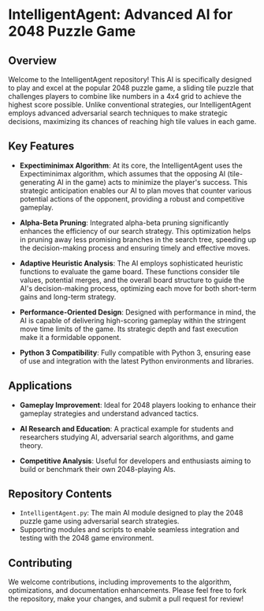 # IntelligentAgent: Advanced AI for 2048 Puzzle Game

## Overview

Welcome to the IntelligentAgent repository! This AI is specifically designed to play and excel at the popular 2048 puzzle game, a sliding tile puzzle that challenges players to combine like numbers in a 4x4 grid to achieve the highest score possible. Unlike conventional strategies, our IntelligentAgent employs advanced adversarial search techniques to make strategic decisions, maximizing its chances of reaching high tile values in each game.

## Key Features

- **Expectiminimax Algorithm**: At its core, the IntelligentAgent uses the Expectiminimax algorithm, which assumes that the opposing AI (tile-generating AI in the game) acts to minimize the player's success. This strategic anticipation enables our AI to plan moves that counter various potential actions of the opponent, providing a robust and competitive gameplay.

- **Alpha-Beta Pruning**: Integrated alpha-beta pruning significantly enhances the efficiency of our search strategy. This optimization helps in pruning away less promising branches in the search tree, speeding up the decision-making process and ensuring timely and effective moves.

- **Adaptive Heuristic Analysis**: The AI employs sophisticated heuristic functions to evaluate the game board. These functions consider tile values, potential merges, and the overall board structure to guide the AI's decision-making process, optimizing each move for both short-term gains and long-term strategy.

- **Performance-Oriented Design**: Designed with performance in mind, the AI is capable of delivering high-scoring gameplay within the stringent move time limits of the game. Its strategic depth and fast execution make it a formidable opponent.

- **Python 3 Compatibility**: Fully compatible with Python 3, ensuring ease of use and integration with the latest Python environments and libraries.

## Applications

- **Gameplay Improvement**: Ideal for 2048 players looking to enhance their gameplay strategies and understand advanced tactics.

- **AI Research and Education**: A practical example for students and researchers studying AI, adversarial search algorithms, and game theory.

- **Competitive Analysis**: Useful for developers and enthusiasts aiming to build or benchmark their own 2048-playing AIs.

## Repository Contents

- `IntelligentAgent.py`: The main AI module designed to play the 2048 puzzle game using adversarial search strategies.
- Supporting modules and scripts to enable seamless integration and testing with the 2048 game environment.

## Contributing

We welcome contributions, including improvements to the algorithm, optimizations, and documentation enhancements. Please feel free to fork the repository, make your changes, and submit a pull request for review!

